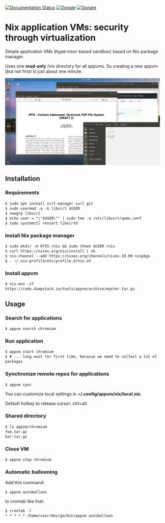 [![Documentation Status](https://readthedocs.org/projects/appvm/badge/?version=latest)](https://appvm.readthedocs.io/en/latest/?badge=latest)
[![Donate](https://img.shields.io/badge/Donate-PayPal-green.svg)](https://www.paypal.com/cgi-bin/webscr?cmd=_s-xclick&hosted_button_id=R8W2UQPZ5X5JE&source=url)
[![Donate](https://img.shields.io/badge/Donate-BitCoin-green.svg)](https://blockchair.com/bitcoin/address/bc1q23fyuq7kmngrgqgp6yq9hk8a5q460f39m8nv87)

# Nix application VMs: security through virtualization

Simple application VMs (hypervisor-based sandbox) based on Nix package manager.

Uses one **read-only** /nix directory for all appvms. So creating a new appvm (but not first) is just about one minute.

![appvm screenshot](screenshots/2018-07-05.png)

## Installation

### Requirements

    $ sudo apt install virt-manager curl git
    $ sudo usermod -a -G libvirt $USER
    $ newgrp libvirt
    $ echo user = "\"$USER\"" | sudo tee -a /etc/libvirt/qemu.conf
    $ sudo systemctl restart libvirtd

### Install Nix package manager

    $ sudo mkdir -m 0755 /nix && sudo chown $USER /nix
    $ curl https://nixos.org/nix/install | sh
    $ nix-channel --add https://nixos.org/channels/nixos-19.09 nixpkgs
    $ . ~/.nix-profile/etc/profile.d/nix.sh

### Install appvm

    $ nix-env -if https://code.dumpstack.io/tools/appvm/archive/master.tar.gz

## Usage

### Search for applications

    $ appvm search chromium

### Run application

    $ appvm start chromium
    $ # ... long wait for first time, because we need to collect a lot of packages

### Synchronize remote repos for applications

    $ appvm sync

You can customize local settings in **~/.config/appvm/nix/local.nix**.

Default hotkey to release cursor: ctrl+alt.

### Shared directory

    $ ls appvm/chromium
    foo.tar.gz
    bar.tar.gz

### Close VM

    $ appvm stop chromium

### Automatic ballooning

Add this command:

    $ appvm autoballoon

to crontab like that:

    $ crontab -l
    * * * * * /home/user/dev/go/bin/appvm autoballoon
